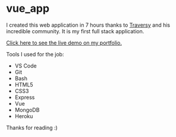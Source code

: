 # vue_app

I created this web application in 7 hours thanks to [Traversy](https://www.traversymedia.com/) and his incredible community. It is my first full stack application.

[Click here to see the live demo on my portfolio.](https://claybowser.me/webapps/main)

Tools I used for the job:
- VS Code
- Git
- Bash
- HTML5
- CSS3
- Express
- Vue
- MongoDB
- Heroku

Thanks for reading :)
